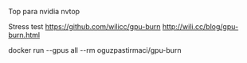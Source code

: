 Top para nvidia
nvtop

Stress test
https://github.com/wilicc/gpu-burn
http://wili.cc/blog/gpu-burn.html

docker run --gpus all --rm oguzpastirmaci/gpu-burn <test duration in seconds>
